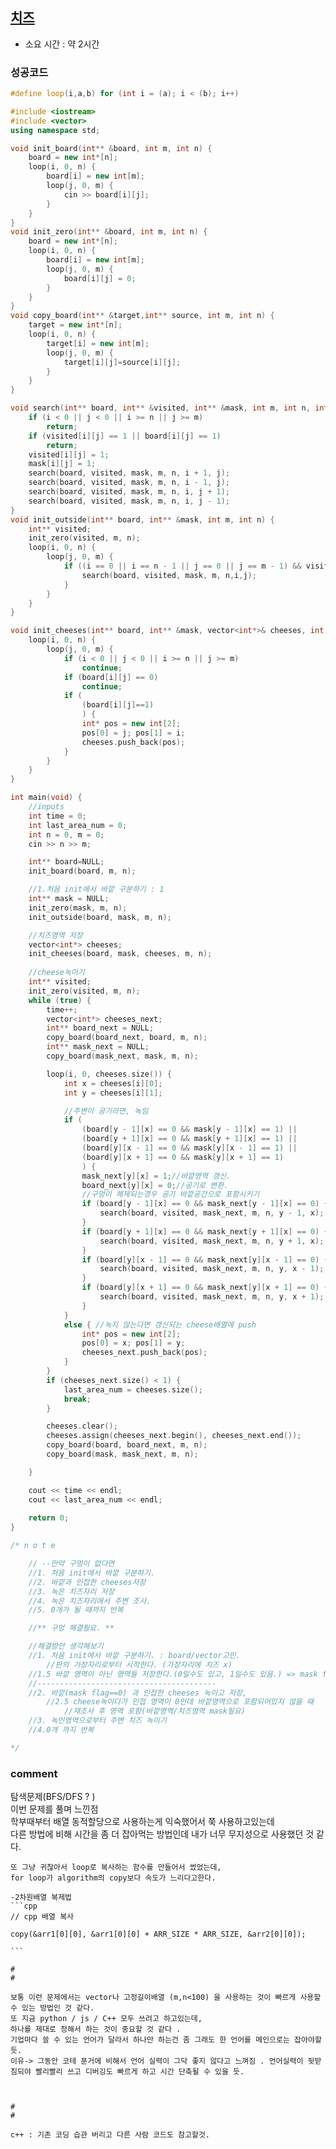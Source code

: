 ## [치즈](https://www.acmicpc.net/problem/2636)
* 소요 시간 : 약 2시간

### 성공코드
```cpp
#define loop(i,a,b) for (int i = (a); i < (b); i++)

#include <iostream>
#include <vector>
using namespace std;

void init_board(int** &board, int m, int n) {
	board = new int*[n];
	loop(i, 0, n) {
		board[i] = new int[m];
		loop(j, 0, m) {
			cin >> board[i][j];
		}
	}
}
void init_zero(int** &board, int m, int n) {
	board = new int*[n];
	loop(i, 0, n) {
		board[i] = new int[m];
		loop(j, 0, m) {
			board[i][j] = 0;
		}
	}
}
void copy_board(int** &target,int** source, int m, int n) {
	target = new int*[n];
	loop(i, 0, n) {
		target[i] = new int[m];
		loop(j, 0, m) {
			target[i][j]=source[i][j];
		}
	}
}

void search(int** board, int** &visited, int** &mask, int m, int n, int i, int j) {
	if (i < 0 || j < 0 || i >= n || j >= m)
		return;
	if (visited[i][j] == 1 || board[i][j] == 1)
		return;
	visited[i][j] = 1;
	mask[i][j] = 1;
	search(board, visited, mask, m, n, i + 1, j);
	search(board, visited, mask, m, n, i - 1, j);
	search(board, visited, mask, m, n, i, j + 1);
	search(board, visited, mask, m, n, i, j - 1);
}
void init_outside(int** board, int** &mask, int m, int n) {
	int** visited;
	init_zero(visited, m, n);
	loop(i, 0, n) {
		loop(j, 0, m) {
			if ((i == 0 || i == n - 1 || j == 0 || j == m - 1) && visited[i][j]==0) {
				search(board, visited, mask, m, n,i,j);
			}
		}
	}
}

void init_cheeses(int** board, int** &mask, vector<int*>& cheeses, int m, int n) {
	loop(i, 0, n) {
		loop(j, 0, m) {
			if (i < 0 || j < 0 || i >= n || j >= m)
				continue;
			if (board[i][j] == 0)
				continue;
			if (
				(board[i][j]==1)
				) {
				int* pos = new int[2];
				pos[0] = j; pos[1] = i;
				cheeses.push_back(pos);
			}
		}
	}
}

int main(void) {
	//inputs
	int time = 0;
	int last_area_num = 0;
	int n = 0, m = 0;
	cin >> n >> m;

	int** board=NULL;
	init_board(board, m, n);

	//1.처음 init에서 바깥 구분하기 : 1
	int** mask = NULL;
	init_zero(mask, m, n);
	init_outside(board, mask, m, n);

	//치즈영역 저장
	vector<int*> cheeses;
	init_cheeses(board, mask, cheeses, m, n);
	
	//cheese녹이기
	int** visited;
	init_zero(visited, m, n);
	while (true) {
		time++;
		vector<int*> cheeses_next;
		int** board_next = NULL;
		copy_board(board_next, board, m, n);
		int** mask_next = NULL;
		copy_board(mask_next, mask, m, n);

		loop(i, 0, cheeses.size()) {
			int x = cheeses[i][0];
			int y = cheeses[i][1];

			//주변이 공기라면, 녹임
			if (
				(board[y - 1][x] == 0 && mask[y - 1][x] == 1) ||
				(board[y + 1][x] == 0 && mask[y + 1][x] == 1) ||
				(board[y][x - 1] == 0 && mask[y][x - 1] == 1) ||
				(board[y][x + 1] == 0 && mask[y][x + 1] == 1)
				) {
				mask_next[y][x] = 1;//바깥영역 갱신.
				board_next[y][x] = 0;//공기로 변환.
				//구멍이 해제되는경우 공기 바깥공간으로 포함시키기
				if (board[y - 1][x] == 0 && mask_next[y - 1][x] == 0) {
					search(board, visited, mask_next, m, n, y - 1, x);
				}
				if (board[y + 1][x] == 0 && mask_next[y + 1][x] == 0) {
					search(board, visited, mask_next, m, n, y + 1, x);
				}
				if (board[y][x - 1] == 0 && mask_next[y][x - 1] == 0) {
					search(board, visited, mask_next, m, n, y, x - 1);
				}
				if (board[y][x + 1] == 0 && mask_next[y][x + 1] == 0) {
					search(board, visited, mask_next, m, n, y, x + 1);
				}
			}
			else { //녹지 않는다면 갱신되는 cheese배열에 push
				int* pos = new int[2];
				pos[0] = x; pos[1] = y;
				cheeses_next.push_back(pos);
			}
		}
		if (cheeses_next.size() < 1) {
			last_area_num = cheeses.size();
			break;
		}

		cheeses.clear();
		cheeses.assign(cheeses_next.begin(), cheeses_next.end());
		copy_board(board, board_next, m, n);
		copy_board(mask, mask_next, m, n);

	}

	cout << time << endl;
	cout << last_area_num << endl;
    
	return 0;
}

/* n o t e

	// --만약 구멍이 없다면
	//1. 처음 init에서 바깥 구분하기. 
	//2. 바깥과 인접한 cheeses저장
	//3. 녹은 치즈자리 저장
	//4. 녹은 치즈자리에서 주변 조사.
	//5. 0개가 될 때까지 반복

	//** 구멍 해결필요. **

	//해결방안 생각해보기
	//1. 처음 init에서 바깥 구분하기. : board/vector고민.
		//판의 가장자리로부터 시작한다. (가장자리에 치즈 x)
	//1.5 바깥 영역이 아닌 영역들 저장한다.(0일수도 있고, 1일수도 있음.) => mask flag == 0
	//----------------------------------------
	//2. 바깥(mask flag==0) 과 인접한 cheeses 녹이고 저장, 
		//2.5 cheese녹이다가 인접 영역이 0인데 바깥영역으로 포함되어있지 않을 때
			//재조사 후 영역 포함(바깥영역/치즈영역 mask필요)
	//3. 녹인영역으로부터 주변 치즈 녹이기
	//4.0개 까지 반복

*/


```

### comment 

>>
  탐색문제(BFS/DFS ? )  
  이번 문제를 풀며 느낀점  
    학부때부터 배열 동적할당으로 사용하는게 익숙했어서 쭉 사용하고있는데  
    다른 방법에 비해 시간을 좀 더 잡아먹는 방법인데 내가 너무 무지성으로 사용했던 것 같다.  
    
    또 그냥 귀찮아서 loop로 복사하는 함수를 만들어서 썼었는데,  
    for loop가 algorithm의 copy보다 속도가 느리다고한다.  
    
    -2차원배열 복제법
    ```cpp 
    // cpp 배열 복사

    copy(&arr1[0][0], &arr1[0][0] + ARR_SIZE * ARR_SIZE, &arr2[0][0]);

    ```
    
    #
    #
    
    보통 이런 문제에서는 vector나 고정길이배열 (m,n<100) 을 사용하는 것이 빠르게 사용할 수 있는 방법인 것 같다.  
    또 지금 python / js / C++ 모두 쓰려고 하고있는데,  
    하나를 제대로 정해서 하는 것이 중요할 것 같다 .   
    기업마다 쓸 수 있는 언어가 달라서 하나만 하는건 좀 그래도 한 언어를 메인으로는 잡아야할듯.
    이유-> 그동안 코테 푼거에 비해서 언어 실력이 그닥 좋지 않다고 느껴짐 . 언어실력이 뒷받침되야 빨리빨리 쓰고 디버깅도 빠르게 하고 시간 단축될 수 있을 듯.
      
    
    
    #
    #
    
    c++ : 기존 코딩 습관 버리고 다른 사람 코드도 참고할것.
    

###
